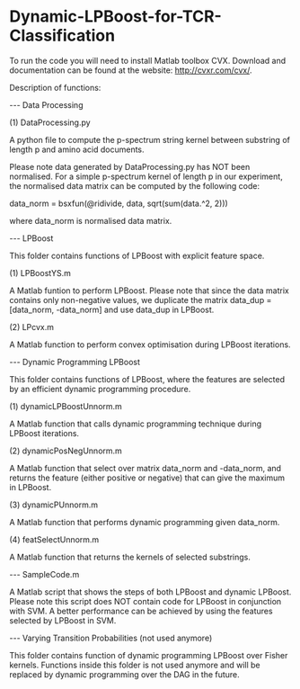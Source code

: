 # Dynamic-LPBoost-for-TCR-Classification

To run the code you will need to install Matlab toolbox CVX. Download and documentation can be found at the website: http://cvxr.com/cvx/.


Description of functions:

--- Data Processing

(1) DataProcessing.py

A python file to compute the p-spectrum string kernel between substring of length p and amino acid documents.

Please note data generated by DataProcessing.py has NOT been normalised. For a simple p-spectrum kernel of length p in our experiment, the normalised data matrix can be computed by the following code:

data_norm = bsxfun(@ridivide, data, sqrt(sum(data.^2, 2)))

where data_norm is normalised data matrix.


--- LPBoost

This folder contains functions of LPBoost with explicit feature space.

(1) LPBoostYS.m

A Matlab funtion to perform LPBoost. Please note that since the data matrix contains only non-negative values, we duplicate the matrix data_dup = [data_norm, -data_norm] and use data_dup in LPBoost.

(2) LPcvx.m

A Matlab function to perform convex optimisation during LPBoost iterations.


--- Dynamic Programming LPBoost

This folder contains functions of LPBoost, where the features are selected by an efficient dynamic programming procedure.

(1) dynamicLPBoostUnnorm.m

A Matlab function that calls dynamic programming technique during LPBoost iterations.

(2) dynamicPosNegUnnorm.m

A Matlab function that select over matrix data_norm and -data_norm, and returns the feature (either positive or negative) that can give the maximum in LPBoost.

(3) dynamicPUnnorm.m

A Matlab function that performs dynamic programming given data_norm.

(4) featSelectUnnorm.m

A Matlab function that returns the kernels of selected substrings.


--- SampleCode.m

A Matlab script that shows the steps of both LPBoost and dynamic LPBoost. Please note this script does NOT contain code for LPBoost in conjunction with SVM. A better performance can be achieved by using the features selected by LPBoost in SVM.


--- Varying Transition Probabilities (not used anymore)

This folder contains function of dynamic programming LPBoost over Fisher kernels. Functions inside this folder is not used anymore and will be replaced by dynamic programming over the DAG in the future.

